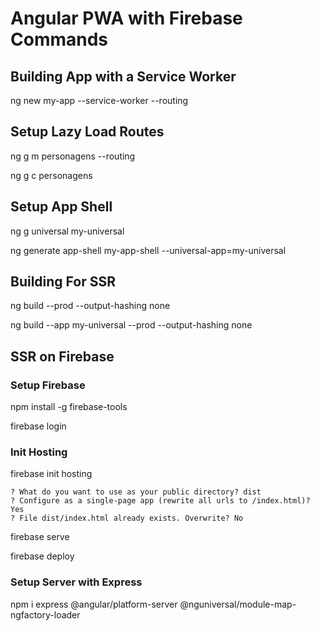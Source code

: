 # Angular PWA with Firebase Commands

## Building App with a Service Worker

ng new my-app --service-worker --routing

## Setup Lazy Load Routes

ng g m personagens --routing

ng g c personagens

## Setup App Shell

ng g universal my-universal

ng generate app-shell my-app-shell --universal-app=my-universal

## Building For SSR

ng build --prod --output-hashing none

ng build --app my-universal --prod --output-hashing none

## SSR on Firebase

### Setup Firebase

npm install -g firebase-tools

firebase login

### Init Hosting

firebase init hosting

```log
? What do you want to use as your public directory? dist
? Configure as a single-page app (rewrite all urls to /index.html)? Yes
? File dist/index.html already exists. Overwrite? No
```

firebase serve

firebase deploy

### Setup Server with Express

npm i express @angular/platform-server @nguniversal/module-map-ngfactory-loader
